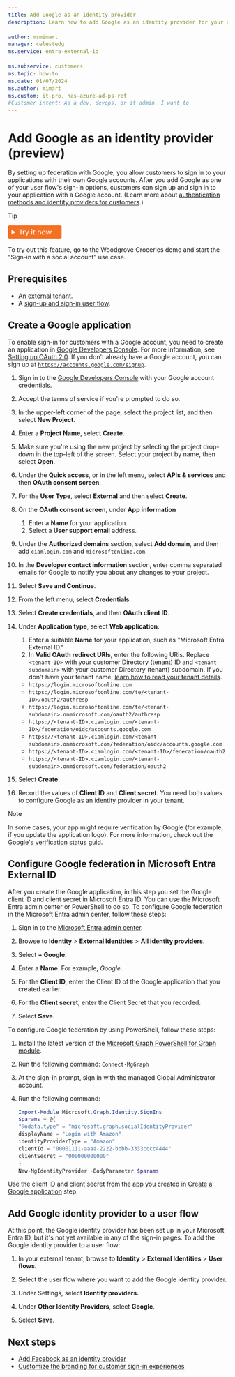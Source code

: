 ```yaml
---
title: Add Google as an identity provider
description: Learn how to add Google as an identity provider for your external tenant.
 
author: msmimart
manager: celestedg
ms.service: entra-external-id
 
ms.subservice: customers
ms.topic: how-to
ms.date: 01/07/2024
ms.author: mimart
ms.custom: it-pro, has-azure-ad-ps-ref
#Customer intent: As a dev, devops, or it admin, I want to
---
```


# Add Google as an identity provider (preview)

By setting up federation with Google, you allow customers to sign in to your applications with their own Google accounts. After you add Google as one of your user flow's sign-in options, customers can sign up and sign in to your application with a Google account. (Learn more about [authentication methods and identity providers for customers](concept-authentication-methods-customers.md).)

> [!TIP]
> [![Try it now](./media/common/try-it-now.png)](https://woodgrovedemo.com/#usecase=Social)
> 
> To try out this feature, go to the Woodgrove Groceries demo and start the “Sign-in with a social account” use case.

## Prerequisites

- An [external tenant](how-to-create-external-tenant-portal.md).
- A [sign-up and sign-in user flow](how-to-user-flow-sign-up-sign-in-customers.md).

## Create a Google application

To enable sign-in for customers with a Google account, you need to create an application in [Google Developers Console](https://console.developers.google.com/). For more information, see [Setting up OAuth 2.0](https://support.google.com/googleapi/answer/6158849). If you don't already have a Google account, you can sign up at [`https://accounts.google.com/signup`](https://accounts.google.com/signup).

1. Sign in to the [Google Developers Console](https://console.developers.google.com/) with your Google account credentials.
1. Accept the terms of service if you're prompted to do so.
1. In the upper-left corner of the page, select the project list, and then select **New Project**.
1. Enter a **Project Name**, select **Create**.
1. Make sure you're using the new project by selecting the project drop-down in the top-left of the screen. Select your project by name, then select **Open**.
1. Under the **Quick access**, or in the left menu, select **APIs & services** and then **OAuth consent screen**.
1. For the **User Type**, select **External** and then select **Create**.
1. On the **OAuth consent screen**, under **App information**
   1. Enter a **Name** for your application.
   1. Select a **User support email** address.
1. Under the **Authorized domains** section, select **Add domain**, and then add `ciamlogin.com` and `microsoftonline.com`.
1. In the **Developer contact information** section, enter comma separated emails for Google to notify you about any changes to your project.
1. Select **Save and Continue**.
1. From the left menu, select **Credentials**
1. Select **Create credentials**, and then **OAuth client ID**.
1. Under **Application type**, select **Web application**.
   1. Enter a suitable **Name** for your application, such as "Microsoft Entra External ID."
   1. In **Valid OAuth redirect URIs**, enter the following URIs. Replace `<tenant-ID>` with your customer Directory (tenant) ID and `<tenant-subdomain>` with your customer Directory (tenant) subdomain. If you don't have your tenant name, [learn how to read your tenant details](how-to-create-external-tenant-portal.md#get-the-external-tenant-details).  
    - `https://login.microsoftonline.com`
    - `https://login.microsoftonline.com/te/<tenant-ID>/oauth2/authresp`
    - `https://login.microsoftonline.com/te/<tenant-subdomain>.onmicrosoft.com/oauth2/authresp`
    - `https://<tenant-ID>.ciamlogin.com/<tenant-ID>/federation/oidc/accounts.google.com`
    - `https://<tenant-ID>.ciamlogin.com/<tenant-subdomain>.onmicrosoft.com/federation/oidc/accounts.google.com`
    - `https://<tenant-ID>.ciamlogin.com/<tenant-ID>/federation/oauth2`
    - `https://<tenant-ID>.ciamlogin.com/<tenant-subdomain>.onmicrosoft.com/federation/oauth2`

1. Select **Create**.
1. Record the values of **Client ID** and **Client secret**. You need both values to configure Google as an identity provider in your tenant.

> [!NOTE]
> In some cases, your app might require verification by Google (for example, if you update the application logo). For more information, check out the [Google's verification status guid](https://support.google.com/cloud/answer/10311615#verification-status).

<a name='configure-google-federation-in-azure-ad-for-customers'></a>

## Configure Google federation in Microsoft Entra External ID

After you create the Google application, in this step you set the Google client ID and client secret in Microsoft Entra ID. You can use the Microsoft Entra admin center or PowerShell to do so. To configure Google federation in the Microsoft Entra admin center, follow these steps:

1. Sign in to the [Microsoft Entra admin center](https://entra.microsoft.com). 
1. Browse to **Identity** > **External Identities** > **All identity providers**.
1. Select **+ Google**.

   <!-- ![Screenshot that shows how to add Google identity provider in Microsoft Entra ID.](./media/sign-in-with-google/configure-google-idp.png)-->

1. Enter a **Name**. For example, *Google*.
1. For the **Client ID**, enter the Client ID of the Google application that you created earlier.
1. For the **Client secret**, enter the Client Secret that you recorded.
1. Select **Save**.

To configure Google federation by using PowerShell, follow these steps:

1. Install the latest version of the [Microsoft Graph PowerShell for Graph module](/powershell/microsoftgraph/installation).
1. Run the following command: `Connect-MgGraph`
1. At the sign-in prompt, sign in with the managed Global Administrator account.
1. Run the following command:

   ```powershell
   Import-Module Microsoft.Graph.Identity.SignIns
   $params = @{
   "@odata.type" = "microsoft.graph.socialIdentityProvider"
   displayName = "Login with Amazon"
   identityProviderType = "Amazon"
   clientId = "00001111-aaaa-2222-bbbb-3333cccc4444"
   clientSecret = "000000000000"
   }
   New-MgIdentityProvider -BodyParameter $params
   ```

Use the client ID and client secret from the app you created in [Create a Google application](#create-a-google-application) step.


## Add Google identity provider to a user flow

At this point, the Google identity provider has been set up in your Microsoft Entra ID, but it's not yet available in any of the sign-in pages. To add the Google identity provider to a user flow:

1. In your external tenant, browse to **Identity** > **External Identities** > **User flows**.
1. Select the user flow where you want to add the Google identity provider.

1. Under Settings, select **Identity providers.**

1. Under **Other Identity Providers**, select **Google**.

   <!-- ![Screenshot that shows how to add Google identity provider a user flow.](./media/sign-in-with-google/add-google-idp-to-user-flow.png)-->

1. Select **Save**.

## Next steps

- [Add Facebook as an identity provider](how-to-facebook-federation-customers.md)
- [Customize the branding for customer sign-in experiences](how-to-customize-branding-customers.md)
